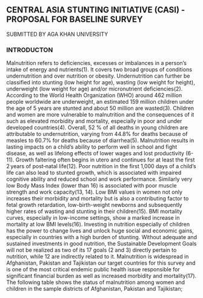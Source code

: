 ## CENTRAL ASIA STUNTING INITIATIVE (CASI) - PROPOSAL FOR BASELINE SURVEY 
SUBMITTED BY AGA KHAN UNIVERSITY

### INTRODUCTON

Malnutrition refers to deficiencies, excesses or imbalances in a person’s intake of energy and nutrients(1). It covers two broad groups of conditions undernutrition and over nutrition or obesity. Undernutrition can further be classified into stunting (low height for age), wasting (low weight for height), underweight (low weight for age) and/or micronutrient deficiencies(2). According to the World Health Organization (WHO) around 462 million people worldwide are underweight, an estimated 159 million children under the age of 5 years are stunted and about 50 million are wasted(3). Children and women are more vulnerable to malnutrition and the consequences of it such as elevated morbidity and mortality, especially in poor and under developed countries(4). Overall, 52 % of all deaths in young children are attributable to undernutrition, varying from 44.8% for deaths because of measles to 60.7% for deaths because of diarrhea(5). Malnutrition results in lasting impacts on a child’s ability to perform well in school and fight disease, as well as lifelong effects of lower wages and lost productivity (6-11). Growth faltering often begins in utero and continues for at least the first 2 years of post‐natal life(12). Poor nutrition in the first 1,000 days of a child’s life can also lead to stunted growth, which is associated with impaired cognitive ability and reduced school and work performance.
Similarly very low Body Mass Index (lower than 16) is associated with poor muscle strength and work capacity(13, 14). Low BMI values in women not only increases their morbidity and mortality but is also a contributing factor to fetal growth retardation, low-birth-weight newborns and subsequently higher rates of wasting and stunting in their children(15). BMI mortality curves, especially in low-income settings, show a marked increase in mortality at low BMI levels(16). Investing in nutrition especially of children has the power to change lives and unlock huge social and economic gains, especially in countries with a high burden of stunting. Without adequate and sustained investments in good nutrition, the Sustainable Development Goals will not be realized as two of its 17 goals (2 and 3) directly pertain to nutrition, while 12 are indirectly related to it.
Malnutrition is widespread in Afghanistan, Pakistan and Tajikistan our target countries for this survey and is one of the most critical endemic public health issue responsible for significant financial burden as well as increased morbidity and mortality(17). The following table shows the status of malnutrition among women and children in the sample districts of Afghanistan, Pakistan and Tajikistan;
